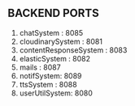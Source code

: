 
##  BACKEND PORTS

1. chatSystem : 8085
2. cloudinarySystem : 8081
3. contentResponseSystem : 8083
4. elasticSystem : 8082
5. mails : 8087
6. notifSystem: 8089
7. ttsSystem : 8088
8. userUtilSystem: 8080

